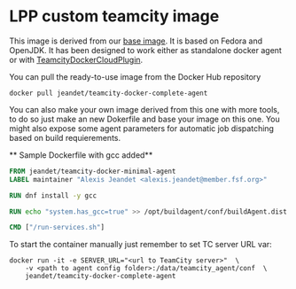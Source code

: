 # LPP custom teamcity image

This image is derived from our [base image](https://hub.docker.com/r/jeandet/teamcity-docker-minimal-agent/). It is based on Fedora and OpenJDK.
It has been designed to work either as standalone docker agent or with [TeamcityDockerCloudPlugin](https://github.com/JeanRev/TeamcityDockerCloudPlugin).

You can pull the ready-to-use image from the Docker Hub repository
                                     
`docker pull jeandet/teamcity-docker-complete-agent`

You can also make your own image derived from this one with more tools, to do so just make an new Dokerfile and base your image on this one. You might also expose some agent parameters for automatic job dispatching based on build requierements.

** Sample Dockerfile with gcc added**

```Dockerfile
FROM jeandet/teamcity-docker-minimal-agent
LABEL maintainer "Alexis Jeandet <alexis.jeandet@member.fsf.org>"

RUN dnf install -y gcc

RUN echo "system.has_gcc=true" >> /opt/buildagent/conf/buildAgent.dist.properties 

CMD ["/run-services.sh"]
```

To start the container manually just remember to set TC server URL var:

```
docker run -it -e SERVER_URL="<url to TeamCity server>"  \ 
    -v <path to agent config folder>:/data/teamcity_agent/conf  \
    jeandet/teamcity-docker-complete-agent
```
